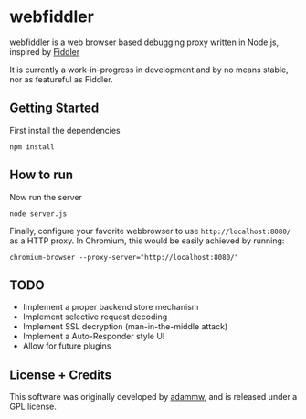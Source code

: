 # webfiddler

webfiddler is a web browser based debugging proxy written in Node.js, inspired by [Fiddler](http://www.fiddler2.com/)

It is currently a work-in-progress in development and by no means stable, nor as featureful as Fiddler.


## Getting Started

First install the dependencies
		
	npm install


## How to run

Now run the server

```
node server.js
```

Finally, configure your favorite webbrowser to use `http://localhost:8080/` as a HTTP proxy. In Chromium, this would be easily achieved by running:

```
chromium-browser --proxy-server="http://localhost:8080/"
```

## TODO

* Implement a proper backend store mechanism
* Implement selective request decoding
* Implement SSL decryption (man-in-the-middle attack)
* Implement a Auto-Responder style UI
* Allow for future plugins


## License + Credits

This software was originally developed by [adammw](http://github.com/adammw), and is released under a GPL license.